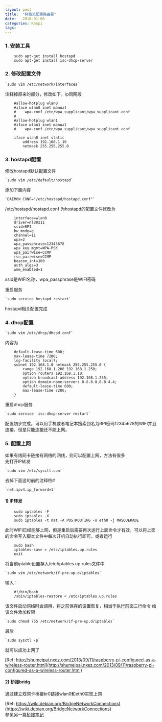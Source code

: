 ```yaml
---
layout: post
title:  "树莓派配置路由器"
date:   2018-01-06
categories: Raspi
tags: 
---
```


### 1. 安装工具  
```
    sudo apt-get install hostapd
    sudo apt-get install isc-dhcp-server
```
### 2. 修改配置文件
    `sudo vim /etc/network/interfaces`

注释掉原来的部分，修改如下，ip同网段

```
    #allow-hotplug wlan0
    #iface wlan0 inet manual
    #    wpa-conf /etc/wpa_supplicant/wpa_supplicant.conf
    #
    #allow-hotplug wlan1
    #iface wlan1 inet manual
    #    wpa-conf /etc/wpa_supplicant/wpa_supplicant.conf
     
    iface wlan0 inet static
        address 192.168.1.10 
        netmask 255.255.255.0
```   

### 3. hostapd配置
修改hostapd默认配置文件  

    `sudo vim /etc/default/hostapd`

添加下面内容

    `DAEMON_CONF="/etc/hostapd/hostapd.conf"`  
    
/etc/hostapd/hostapd.conf 为hostapd的配置文件修改为
```
    interface=wlan0
    driver=nl80211
    ssid=RPI
    hw_mode=g
    channel=11
    wpa=2
    wpa_passphrase=12345678
    wpa_key_mgmt=WPA-PSK
    wpa_pairwise=CCMP
    rsn_pairwise=CCMP
    beacon_int=100
    auth_algs=3
    wmm_enabled=1
```

ssid是WIFI名称，wpa_passphrase是WIFI密码

重启服务

    `sudo service hostapd restart`

hostapd相关配置完成
### 4. dhcp配置

    `sudo vim /etc/dhcp/dhcpd.conf`

内容为
```
    default-lease-time 600;
    max-lease-time 7200;
    log-facility local7;
    subnet 192.168.1.0 netmask 255.255.255.0 {
    	range 192.168.1.200 192.168.1.250;
    	option routers 192.168.1.10;
    	option broadcast-address 192.168.1.255;
    	option domain-name-servers 8.8.8.8,8.8.4.4;
    	default-lease-time 600;
    	max-lease-time 7200;
    }
```

重启dhcp服务

    `sudo service  isc-dhcp-server restart`

配置初步完成，可以用手机或者笔记本搜索到名为RPI密码12345678的WIFI并且连接，但是只能连接还不能上网。

### 5. 配置上网

如果有线网卡链接有网络的网线，则可以配置上网，方法有很多  
先打开IP转发  

    `sudo vim /etc/sysctl.conf`  

去掉下面这句前的注释符#  

    `net.ipv4.ip_forward=1`

#### 1) IP转发
```
    sudo iptables -F
    sudo iptables -X
    sudo iptables -t nat -A POSTROUTING -o eth0 -j MASQUERADE
```  

此时WIFI已经能够上网，但是重启后需要再次运行上面命令才有效，可以将上面的命令写入脚本文件中每次开机自动执行即可。或者运行

```
    sudo bash
    iptables-save > /etc/iptables.up.rules
    exit
```

将当前iptable设置存入/etc/iptables.up.rules文件中

    `sudo vim /etc/network/if-pre-up.d/iptables`

输入：

```
    #!/bin/bash
    /sbin/iptables-restore < /etc/iptables.up.rules

```

该文件启动网络时会调用，将之前保存的设置恢复，相当于执行前面三行命令
给该文件添加权限

    `sudo chmod 755 /etc/network/if-pre-up.d/iptables`

最后

    `sudo sysctl -p`

就可以成功上网了
    
[Ref: http://shumeipai.nxez.com/2013/09/11/raspberry-pi-configured-as-a-wireless-router.html](http://shumeipai.nxez.com/2013/09/11/raspberry-pi-configured-as-a-wireless-router.html)
    
#### 2) 桥接bridg

通过建立双网卡桥接br0链接wlan0和eth0实现上网
    
[Ref: https://wiki.debian.org/BridgeNetworkConnections](https://wiki.debian.org/BridgeNetworkConnections)  
参见另一篇[桥接笔记](http://blog.csdn.net/wind4study/article/details/76695147)